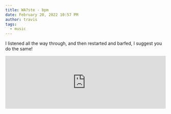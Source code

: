 ```yaml
---
title: WA?ste - bpm
date: February 20, 2022 10:57 PM
author: travis
tags:
  - music
---
```

I listened all the way through, and then restarted and barfed, I suggest you do the same!

<iframe width="100%" height="166" scrolling="no" frameborder="no" allow="autoplay" src="https://w.soundcloud.com/player/?url=https%3A//api.soundcloud.com/tracks/740134714&color=%23ff5500&auto_play=false&hide_related=false&show_comments=true&show_user=true&show_reposts=false&show_teaser=true"></iframe>